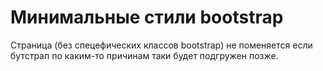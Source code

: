 # Минимальные стили bootstrap 
Страница (без спецефических классов bootstrap) не поменяется если бутстрап по каким-то причинам таки будет подгружен позже.